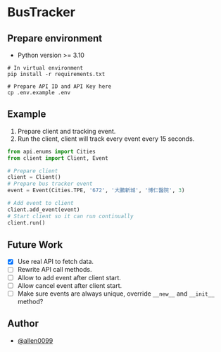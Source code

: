 # BusTracker

## Prepare environment

- Python version >= 3.10

```shell
# In virtual environment
pip install -r requirements.txt

# Prepare API ID and API Key here
cp .env.example .env
```

## Example

1. Prepare client and tracking event.
2. Run the client, client will track every event every 15 seconds.

```python
from api.enums import Cities
from client import Client, Event

# Prepare client
client = Client()
# Prepare bus tracker event
event = Event(Cities.TPE, '672', '大鵬新城', '博仁醫院', 3)

# Add event to client
client.add_event(event)
# Start client so it can run continually
client.run()
```

## Future Work

- [X] Use real API to fetch data.
- [ ] Rewrite API call methods.
- [ ] Allow to add event after client start.
- [ ] Allow cancel event after client start.
- [ ] Make sure events are always unique, override `__new__` and `__init__` method?

## Author

- [@allen0099][github]

[github]: https://github.com/allen0099